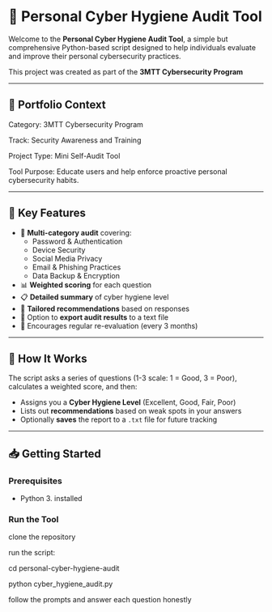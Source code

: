 # 🔐 Personal Cyber Hygiene Audit Tool

Welcome to the **Personal Cyber Hygiene Audit Tool**, a simple but comprehensive Python-based script designed to help individuals evaluate and improve their personal cybersecurity practices.

This project was created as part of the **3MTT Cybersecurity Program**

---

## 📂 Portfolio Context
Category: 3MTT Cybersecurity Program

Track: Security Awareness and Training

Project Type: Mini Self-Audit Tool

Tool Purpose: Educate users and help enforce proactive personal cybersecurity habits.

---

## 📌 Key Features

- 🧠 **Multi-category audit** covering:
  - Password & Authentication
  - Device Security
  - Social Media Privacy
  - Email & Phishing Practices
  - Data Backup & Encryption
- 📊 **Weighted scoring** for each question
- 📋 **Detailed summary** of cyber hygiene level
- 📝 **Tailored recommendations** based on responses
- 💾 Option to **export audit results** to a text file
- 🔁 Encourages regular re-evaluation (every 3 months)

---

## 🧪 How It Works

The script asks a series of questions (1-3 scale: 1 = Good, 3 = Poor), calculates a weighted score, and then:

- Assigns you a **Cyber Hygiene Level** (Excellent, Good, Fair, Poor)
- Lists out **recommendations** based on weak spots in your answers
- Optionally **saves** the report to a `.txt` file for future tracking

---

## 📥 Getting Started

### Prerequisites
- Python 3. installed

### Run the Tool
clone the repository

run the script:

cd personal-cyber-hygiene-audit

python cyber_hygiene_audit.py

follow the prompts and answer each question honestly

